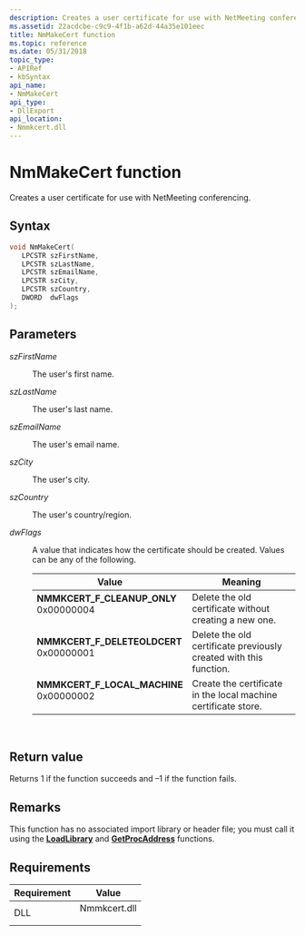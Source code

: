 ```yaml
---
description: Creates a user certificate for use with NetMeeting conferencing.
ms.assetid: 22acdcbe-c9c9-4f1b-a62d-44a35e101eec
title: NmMakeCert function
ms.topic: reference
ms.date: 05/31/2018
topic_type: 
- APIRef
- kbSyntax
api_name: 
- NmMakeCert
api_type: 
- DllExport
api_location: 
- Nmmkcert.dll
---
```


# NmMakeCert function

Creates a user certificate for use with NetMeeting conferencing.

## Syntax


```C++
void NmMakeCert(
   LPCSTR szFirstName,
   LPCSTR szLastName,
   LPCSTR szEmailName,
   LPCSTR szCity,
   LPCSTR szCountry,
   DWORD  dwFlags
);
```



## Parameters

<dl> <dt>

*szFirstName* 
</dt> <dd>

The user's first name.

</dd> <dt>

*szLastName* 
</dt> <dd>

The user's last name.

</dd> <dt>

*szEmailName* 
</dt> <dd>

The user's email name.

</dd> <dt>

*szCity* 
</dt> <dd>

The user's city.

</dd> <dt>

*szCountry* 
</dt> <dd>

The user's country/region.

</dd> <dt>

*dwFlags* 
</dt> <dd>

A value that indicates how the certificate should be created. Values can be any of the following.



| Value                                                                                                                                                                                                                                                            | Meaning                                                                       |
|------------------------------------------------------------------------------------------------------------------------------------------------------------------------------------------------------------------------------------------------------------------|-------------------------------------------------------------------------------|
| <span id="NMMKCERT_F_CLEANUP_ONLY"></span><span id="nmmkcert_f_cleanup_only"></span><dl> <dt>**NMMKCERT\_F\_CLEANUP\_ONLY**</dt> <dt>0x00000004</dt> </dl>    | Delete the old certificate without creating a new one. <br/>            |
| <span id="NMMKCERT_F_DELETEOLDCERT"></span><span id="nmmkcert_f_deleteoldcert"></span><dl> <dt>**NMMKCERT\_F\_DELETEOLDCERT**</dt> <dt>0x00000001</dt> </dl>  | Delete the old certificate previously created with this function. <br/> |
| <span id="NMMKCERT_F_LOCAL_MACHINE"></span><span id="nmmkcert_f_local_machine"></span><dl> <dt>**NMMKCERT\_F\_LOCAL\_MACHINE**</dt> <dt>0x00000002</dt> </dl> | Create the certificate in the local machine certificate store. <br/>    |



 

</dd> </dl>

## Return value

Returns 1 if the function succeeds and –1 if the function fails.

## Remarks

This function has no associated import library or header file; you must call it using the [**LoadLibrary**](/windows/win32/api/libloaderapi/nf-libloaderapi-loadlibrarya) and [**GetProcAddress**](/windows/win32/api/libloaderapi/nf-libloaderapi-getprocaddress) functions.

## Requirements



| Requirement | Value |
|----------------|-----------------------------------------------------------------------------------------|
| DLL<br/> | <dl> <dt>Nmmkcert.dll</dt> </dl> |



 

 
